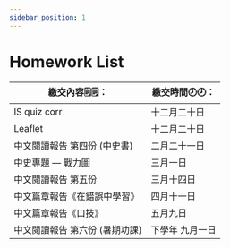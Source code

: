 ```yaml
---
sidebar_position: 1
---
```


# Homework List
|繳交內容🗒️🗒️：|繳交時間🕗🕗： |
|--------|----|
|IS quiz corr|十二月二十日|
|Leaflet|十二月二十日|
|中文閱讀報告 第四份 (中史書)|二月二十一日| 
|中史專題 — 戰力圖|三月一日|
|中文閱讀報告 第五份|三月十四日|
|中文篇章報告《在錯誤中學習》|四月十一日|
|中文篇章報告《口技》|五月九日|
|中文閱讀報告 第六份 (暑期功課)|下學年 九月一日|